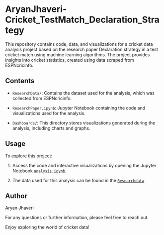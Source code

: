 # AryanJhaveri-Cricket_TestMatch_Declaration_Strategy


This repository contains code, data, and visualizations for a cricket data analysis project based on the research paper Declaration strategy in a test cricket match using machine learning algorithms. The project provides insights into cricket statistics, created using data scraped from ESPNcricinfo.

## Contents

- `ResearchData/`: Contains the dataset used for the analysis, which was collected from ESPNcricinfo.

- `ResearchPaper.ipynb`: Jupyter Notebook containing the code and visualizations used for the analysis.

- `Dashboards/`: This directory stores visualizations generated during the analysis, including charts and graphs.

## Usage

To explore this project:

1. Access the code and interactive visualizations by opening the Jupyter Notebook [`analysis.ipynb`](ResearchPaper.ipynb).

2. The data used for this analysis can be found in the [`Researchdata`](ResearchData.csv).

## Author
Aryan Jhaveri

For any questions or further information, please feel free to reach out.

Enjoy exploring the world of cricket data!
